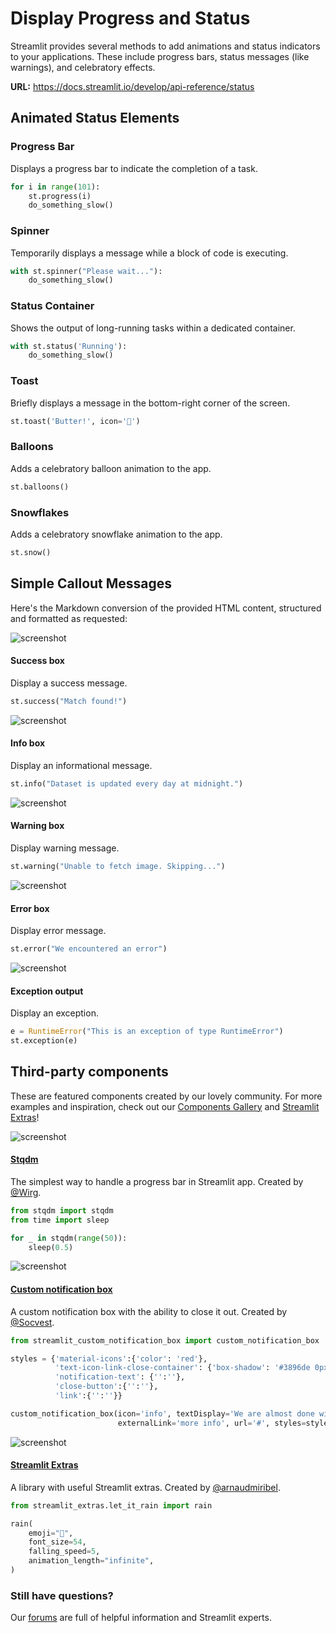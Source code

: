 # Display Progress and Status

Streamlit provides several methods to add animations and status indicators to your applications. These include progress bars, status messages (like warnings), and celebratory effects.

**URL:** https://docs.streamlit.io/develop/api-reference/status

## Animated Status Elements

### Progress Bar

Displays a progress bar to indicate the completion of a task.

```python
for i in range(101):
    st.progress(i)
    do_something_slow()
```

### Spinner

Temporarily displays a message while a block of code is executing.

```python
with st.spinner("Please wait..."):
    do_something_slow()
```

### Status Container

Shows the output of long-running tasks within a dedicated container.

```python
with st.status('Running'):
    do_something_slow()
```

### Toast

Briefly displays a message in the bottom-right corner of the screen.

```python
st.toast('Butter!', icon='🧈')
```

### Balloons

Adds a celebratory balloon animation to the app.

```python
st.balloons()
```

### Snowflakes

Adds a celebratory snowflake animation to the app.

```python
st.snow()
```

## Simple Callout Messages

Here's the Markdown conversion of the provided HTML content, structured and formatted as requested:

![screenshot](/images/api/success.jpg)
#### Success box
Display a success message.

```python
st.success("Match found!")
```

![screenshot](/images/api/info.jpg)
#### Info box
Display an informational message.

```python
st.info("Dataset is updated every day at midnight.")
```

![screenshot](/images/api/warning.jpg)
#### Warning box
Display warning message.

```python
st.warning("Unable to fetch image. Skipping...")
```

![screenshot](/images/api/error.jpg)
#### Error box
Display error message.

```python
st.error("We encountered an error")
```

![screenshot](/images/api/exception.jpg)
#### Exception output
Display an exception.

```python
e = RuntimeError("This is an exception of type RuntimeError")
st.exception(e)
```

## Third-party components

These are featured components created by our lovely community. For more examples and inspiration, check out our [Components Gallery](https://streamlit.io/components) and [Streamlit Extras](https://extras.streamlit.app)!

![screenshot](/images/api/components/stqdm.jpg)
#### [Stqdm](https://github.com/Wirg/stqdm)
The simplest way to handle a progress bar in Streamlit app. Created by [@Wirg](https://github.com/Wirg).

```python
from stqdm import stqdm
from time import sleep

for _ in stqdm(range(50)):
    sleep(0.5)
```

![screenshot](/images/api/components/custom-notification-box.jpg)
#### [Custom notification box](https://github.com/Socvest/streamlit-custom-notification-box)
A custom notification box with the ability to close it out. Created by [@Socvest](https://github.com/Socvest).

```python
from streamlit_custom_notification_box import custom_notification_box

styles = {'material-icons':{'color': 'red'},
          'text-icon-link-close-container': {'box-shadow': '#3896de 0px 4px'},
          'notification-text': {'':''},
          'close-button':{'':''},
          'link':{'':''}}

custom_notification_box(icon='info', textDisplay='We are almost done with your registration...',
                        externalLink='more info', url='#', styles=styles, key="foo")
```

![screenshot](/images/api/components/extras-emojis.jpg)
#### [Streamlit Extras](https://extras.streamlit.app/)
A library with useful Streamlit extras. Created by [@arnaudmiribel](https://github.com/arnaudmiribel/).

```python
from streamlit_extras.let_it_rain import rain

rain(
    emoji="🎈",
    font_size=54,
    falling_speed=5,
    animation_length="infinite",
)
```

### Still have questions?
Our [forums](https://discuss.streamlit.io) are full of helpful information and Streamlit experts.